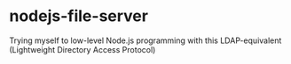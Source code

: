 # nodejs-file-server
Trying myself to low-level Node.js programming with this LDAP-equivalent (Lightweight Directory Access Protocol)
